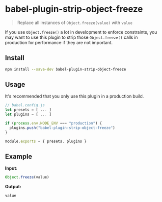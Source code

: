 # babel-plugin-strip-object-freeze

> Replace all instances of `Object.freeze(value)` with `value`

If you use `Object.freeze()` a lot in development to enforce constraints, you
may want to use this plugin to strip those `Object.freeze()` calls in production
for performance if they are not important.

## Install

```sh
npm install --save-dev babel-plugin-strip-object-freeze
```

## Usage

It's recommended that you only use this plugin in a production build.

```js
// babel.config.js
let presets = [ ... ]
let plugins = [ ... ]

if (process.env.NODE_ENV === "production") {
  plugins.push("babel-plugin-strip-object-freeze")
}

module.exports = { presets, plugins }
```

## Example

**Input:**

```js
Object.freeze(value)
```

**Output:**

```js
value
```
